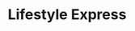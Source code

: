 ---
title: "Lifestyle Express"
url: /newport/lifestyle-express-allt-yr-yn-view/
shop: Lebensmittel
---